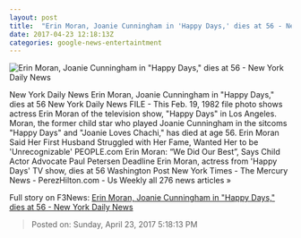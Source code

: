 ```yaml
---
layout: post
title:  "Erin Moran, Joanie Cunningham in 'Happy Days,' dies at 56 - New York Daily News"
date: 2017-04-23 12:18:13Z
categories: google-news-entertaintment
---
```


![Erin Moran, Joanie Cunningham in "Happy Days," dies at 56 - New York Daily News](http://assets.nydailynews.com/polopoly_fs/1.3090096.1492910128!/img/httpImage/image.jpg_gen/derivatives/landscape_1200/happy-days-erin-moran-1982.jpg)

New York Daily News Erin Moran, Joanie Cunningham in "Happy Days," dies at 56 New York Daily News FILE - This Feb. 19, 1982 file photo shows actress Erin Moran of the television show, "Happy Days" in Los Angeles. Moran, the former child star who played Joanie Cunningham in the sitcoms "Happy Days" and "Joanie Loves Chachi," has died at age 56. Erin Moran Said Her First Husband Struggled with Her Fame, Wanted Her to be 'Unrecognizable' PEOPLE.com Erin Moran: “We Did Our Best”, Says Child Actor Advocate Paul Petersen Deadline Erin Moran, actress from 'Happy Days' TV show, dies at 56 Washington Post New York Times - The Mercury News - PerezHilton.com - Us Weekly all 276 news articles »


Full story on F3News: [Erin Moran, Joanie Cunningham in "Happy Days," dies at 56 - New York Daily News](http://www.f3nws.com/n/SxWujD)

> Posted on: Sunday, April 23, 2017 5:18:13 PM
